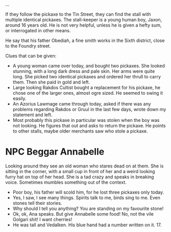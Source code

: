...

If they follow the pickaxe to the Tin Street, they can find the stall with
multiple identical pickaxes. The stall-keeper is a young human boy, Jaxon, around
16 years old. He is not very helpful, unless he is given a hefty sum, or
interrogated in other means.

He say that his father Obediah, a fine smith works in the Sixth district, close
to the Foundry street.

Clues that can be given:

- A young woman came over today, and bought two pickaxes. She looked stunning,
    with a long dark dress and pale skin. Her arms were quite long. She picked two
    identical pickaxes and ordered her thrull to carry them. Then she paid in gold
    and left.
- Large looking Rakdos Cultist bought a replacement for his pickaxe, he chose
    one of the larger ones, almost ogre sized. He seemed to swing it easily.
- An Azorius Lawmage came through today, asked if there was any problems regarding
    Rakdos or Gruul in the last few days, wrote down my statement and left.
- Most probably this pickaxe in particular was stolen when the boy was not looking.
    He figures that out and asks to return the pickaxe. He points to other stalls,
    maybe older merchants saw who stole a pickaxe.

# NPC Beggar Annabelle

Looking around they see an old woman who stares dead on at them. She is sitting
in the corner, with a small cup in front of her and a weird looking furry hat on
top of her head. She is a tad crazy and speaks in breaking voice. Sometimes
mumbles something out of the context.

- Poor boy, his father will scold him, for he lost three pickaxes only today.
- Yes, I saw, I see many things. Spirits talk to me, birds sing to me. Even stones
    tell their stories.
- Why should I tell you anything? You are standing on my favourite stone!
- Ok, ok, Ana speaks. But give Annabelle some food! No, not the vile Golgari shit!
    I want cherries!
- He was tall and Vedalken. His blue hand had a number written on it. 17.

